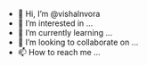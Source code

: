 - 👋 Hi, I’m @vishalnvora
- 👀 I’m interested in ...
- 🌱 I’m currently learning ...
- 💞️ I’m looking to collaborate on ...
- 📫 How to reach me ...

<!---
vishalnvora/vishalnvora is a ✨ special ✨ repository because its `README.md` (this file) appears on your GitHub profile.
You can click the Preview link to take a look at your changes.
--->
